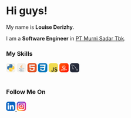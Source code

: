 # Hi guys! 

My name is **Louise Derizhy**.<br>

I am a **Software Engineer** in [PT Murni Sadar Tbk](https://rsmurniteguh.com/).<br>

### My Skills
  <img src="icons/Python-Light.svg" width="25">
  <img src="icons/Java-Light.svg" width="25">
  <img src="icons/HTML.svg" width="25">
  <img src="icons/CSS.svg" width="25">
  <img src="icons/JavaScript.svg" width="25">
  <img src="icons/JQuery.svg" width="25">
  <img src="icons/MySQL-Dark.svg" width="25">
  <br>
  <br>

### Follow Me On
  <a href="https://www.linkedin.com/in/louisederizhy"><img src="icons/LinkedIn.svg" width="25">
  <a href="https://www.instagram.com/derizheese/"><img src="icons/Instagram.svg" width="25">
